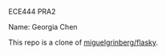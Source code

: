 ECE444 PRA2

Name: Georgia Chen

This repo is a clone of [miguelgrinberg/flasky](https://github.com/miguelgrinberg/flasky).
